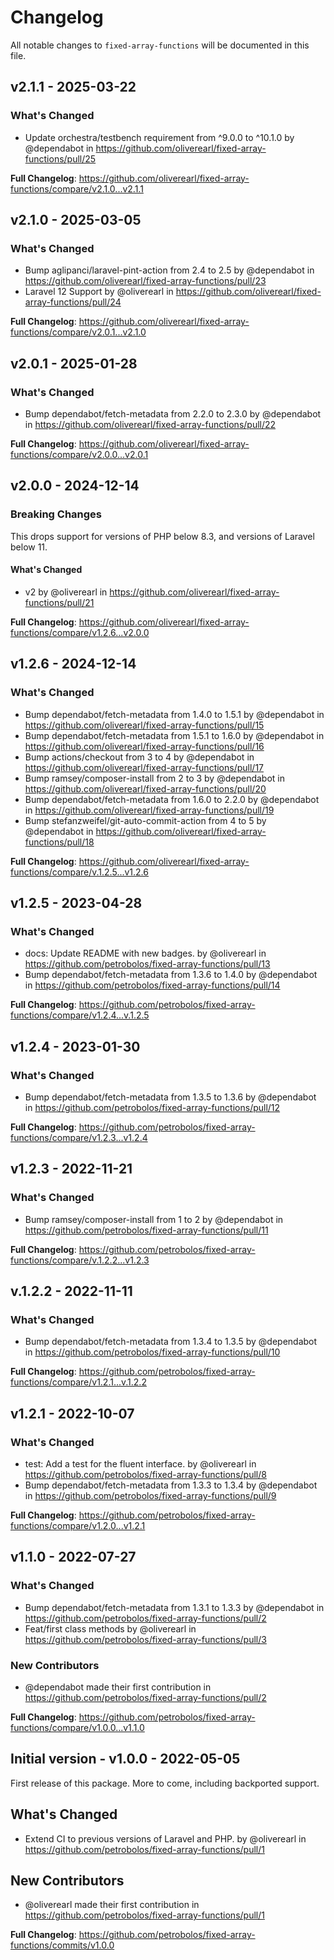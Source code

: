 # Changelog

All notable changes to `fixed-array-functions` will be documented in this file.

## v2.1.1 - 2025-03-22

### What's Changed

* Update orchestra/testbench requirement from ^9.0.0 to ^10.1.0 by @dependabot in https://github.com/oliverearl/fixed-array-functions/pull/25

**Full Changelog**: https://github.com/oliverearl/fixed-array-functions/compare/v2.1.0...v2.1.1

## v2.1.0 - 2025-03-05

### What's Changed

* Bump aglipanci/laravel-pint-action from 2.4 to 2.5 by @dependabot in https://github.com/oliverearl/fixed-array-functions/pull/23
* Laravel 12 Support by @oliverearl in https://github.com/oliverearl/fixed-array-functions/pull/24

**Full Changelog**: https://github.com/oliverearl/fixed-array-functions/compare/v2.0.1...v2.1.0

## v2.0.1 - 2025-01-28

### What's Changed

* Bump dependabot/fetch-metadata from 2.2.0 to 2.3.0 by @dependabot in https://github.com/oliverearl/fixed-array-functions/pull/22

**Full Changelog**: https://github.com/oliverearl/fixed-array-functions/compare/v2.0.0...v2.0.1

## v2.0.0 - 2024-12-14

### Breaking Changes

This drops support for versions of PHP below 8.3, and versions of Laravel below 11.

#### What's Changed

* v2 by @oliverearl in https://github.com/oliverearl/fixed-array-functions/pull/21

**Full Changelog**: https://github.com/oliverearl/fixed-array-functions/compare/v1.2.6...v2.0.0

## v1.2.6 - 2024-12-14

### What's Changed

* Bump dependabot/fetch-metadata from 1.4.0 to 1.5.1 by @dependabot in https://github.com/oliverearl/fixed-array-functions/pull/15
* Bump dependabot/fetch-metadata from 1.5.1 to 1.6.0 by @dependabot in https://github.com/oliverearl/fixed-array-functions/pull/16
* Bump actions/checkout from 3 to 4 by @dependabot in https://github.com/oliverearl/fixed-array-functions/pull/17
* Bump ramsey/composer-install from 2 to 3 by @dependabot in https://github.com/oliverearl/fixed-array-functions/pull/20
* Bump dependabot/fetch-metadata from 1.6.0 to 2.2.0 by @dependabot in https://github.com/oliverearl/fixed-array-functions/pull/19
* Bump stefanzweifel/git-auto-commit-action from 4 to 5 by @dependabot in https://github.com/oliverearl/fixed-array-functions/pull/18

**Full Changelog**: https://github.com/oliverearl/fixed-array-functions/compare/v.1.2.5...v1.2.6

## v1.2.5 - 2023-04-28

### What's Changed

- docs: Update README with new badges. by @oliverearl in https://github.com/petrobolos/fixed-array-functions/pull/13
- Bump dependabot/fetch-metadata from 1.3.6 to 1.4.0 by @dependabot in https://github.com/petrobolos/fixed-array-functions/pull/14

**Full Changelog**: https://github.com/petrobolos/fixed-array-functions/compare/v1.2.4...v.1.2.5

## v1.2.4 - 2023-01-30

### What's Changed

- Bump dependabot/fetch-metadata from 1.3.5 to 1.3.6 by @dependabot in https://github.com/petrobolos/fixed-array-functions/pull/12

**Full Changelog**: https://github.com/petrobolos/fixed-array-functions/compare/v1.2.3...v1.2.4

## v1.2.3 - 2022-11-21

### What's Changed

- Bump ramsey/composer-install from 1 to 2 by @dependabot in https://github.com/petrobolos/fixed-array-functions/pull/11

**Full Changelog**: https://github.com/petrobolos/fixed-array-functions/compare/v.1.2.2...v1.2.3

## v.1.2.2 - 2022-11-11

### What's Changed

- Bump dependabot/fetch-metadata from 1.3.4 to 1.3.5 by @dependabot in https://github.com/petrobolos/fixed-array-functions/pull/10

**Full Changelog**: https://github.com/petrobolos/fixed-array-functions/compare/v1.2.1...v.1.2.2

## v1.2.1 - 2022-10-07

### What's Changed

- test: Add a test for the fluent interface. by @oliverearl in https://github.com/petrobolos/fixed-array-functions/pull/8
- Bump dependabot/fetch-metadata from 1.3.3 to 1.3.4 by @dependabot in https://github.com/petrobolos/fixed-array-functions/pull/9

**Full Changelog**: https://github.com/petrobolos/fixed-array-functions/compare/v1.2.0...v1.2.1

## v1.1.0 - 2022-07-27

### What's Changed

- Bump dependabot/fetch-metadata from 1.3.1 to 1.3.3 by @dependabot in https://github.com/petrobolos/fixed-array-functions/pull/2
- Feat/first class methods by @oliverearl in https://github.com/petrobolos/fixed-array-functions/pull/3

### New Contributors

- @dependabot made their first contribution in https://github.com/petrobolos/fixed-array-functions/pull/2

**Full Changelog**: https://github.com/petrobolos/fixed-array-functions/compare/v1.0.0...v1.1.0

## Initial version - v1.0.0 - 2022-05-05

First release of this package. More to come, including backported support.

## What's Changed

- Extend CI to previous versions of Laravel and PHP. by @oliverearl in https://github.com/petrobolos/fixed-array-functions/pull/1

## New Contributors

- @oliverearl made their first contribution in https://github.com/petrobolos/fixed-array-functions/pull/1

**Full Changelog**: https://github.com/petrobolos/fixed-array-functions/commits/v1.0.0
